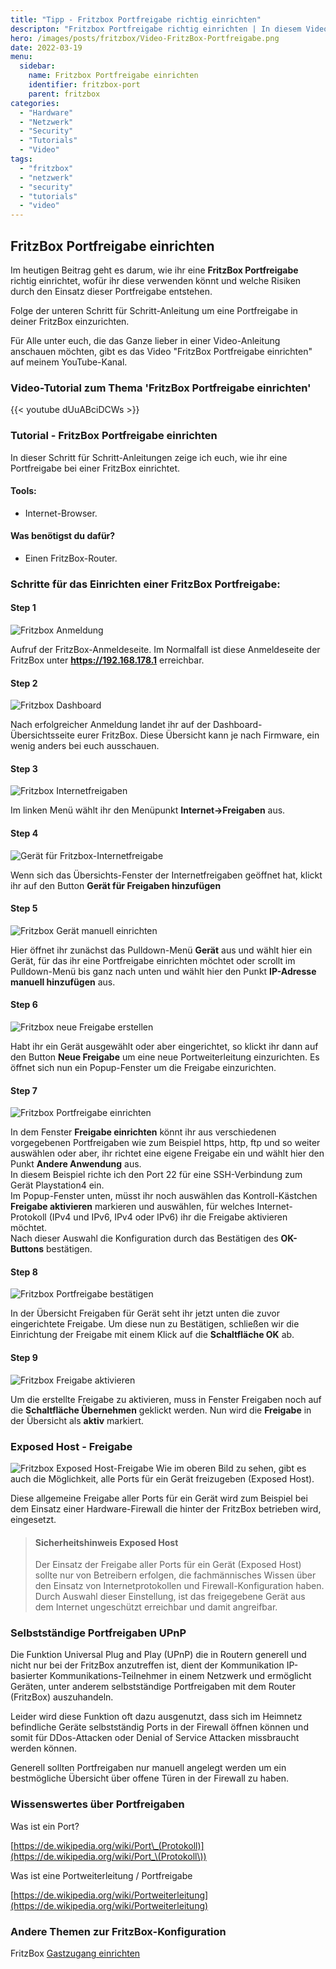 ```yaml
---
title: "Tipp - Fritzbox Portfreigabe richtig einrichten"
descripton: "Fritzbox Portfreigabe richtig einrichten | In diesem Video zeige ich, wie ihr eine Freigabe / Portweiterleitung in der Fritzbox konfiguriert."
hero: /images/posts/fritzbox/Video-FritzBox-Portfreigabe.png
date: 2022-03-19
menu:
  sidebar:
    name: Fritzbox Portfreigabe einrichten
    identifier: fritzbox-port
    parent: fritzbox
categories: 
  - "Hardware"
  - "Netzwerk"
  - "Security"
  - "Tutorials"
  - "Video"
tags: 
  - "fritzbox"
  - "netzwerk"
  - "security"
  - "tutorials"
  - "video"
---
```


## FritzBox Portfreigabe einrichten

Im heutigen Beitrag geht es darum, wie ihr eine **FritzBox Portfreigabe** richtig einrichtet, wofür ihr diese verwenden könnt und welche Risiken durch den Einsatz dieser Portfreigabe entstehen.

Folge der unteren Schritt für Schritt-Anleitung um eine Portfreigabe in deiner FritzBox einzurichten.

Für Alle unter euch, die das Ganze lieber in einer Video-Anleitung anschauen möchten, gibt es das Video "FritzBox Portfreigabe einrichten" auf meinem YouTube-Kanal.

### Video-Tutorial zum Thema 'FritzBox Portfreigabe einrichten'

{{< youtube dUuABciDCWs >}}


### Tutorial - FritzBox Portfreigabe einrichten

In dieser Schritt für Schritt-Anleitungen zeige ich euch, wie ihr eine Portfreigabe bei einer FritzBox einrichtet.

#### Tools:

- Internet-Browser.

#### Was benötigst du dafür?

- Einen FritzBox-Router.

### Schritte für das Einrichten einer FritzBox Portfreigabe:

#### Step 1

![Fritzbox Anmeldung](/images/posts/fritzbox/FritzBox-Anmedlung.jpg)

Aufruf der FritzBox-Anmeldeseite. Im Normalfall ist diese Anmeldeseite der FritzBox unter **https://192.168.178.1** erreichbar.  

#### Step 2

![Fritzbox Dashboard](/images/posts/fritzbox/FritzBox-Dashboard.jpg)

Nach erfolgreicher Anmeldung landet ihr auf der Dashboard-Übersichtsseite eurer FritzBox. Diese Übersicht kann je nach Firmware, ein wenig anders bei euch ausschauen.  

#### Step 3

![Fritzbox Internetfreigaben](/images/posts/fritzbox/FritzBox-Internet-Freigaben.jpg)

Im linken Menü wählt ihr den Menüpunkt **Internet->Freigaben** aus.  

#### Step 4

![Gerät für Fritzbox-Internetfreigabe](/images/posts/fritzbox/FritzBox-Uebersicht-Portfreigaben.jpg)

Wenn sich das Übersichts-Fenster der Internetfreigaben geöffnet hat, klickt ihr auf den Button **Gerät für Freigaben hinzufügen**  

#### Step 5

![Fritzbox Gerät manuell einrichten](/images/posts/fritzbox/FritzBox-Portfreigabe-einrichten-Geraet-auswaehlen.jpg)

Hier öffnet ihr zunächst das Pulldown-Menü **Gerät** aus und wählt hier ein Gerät, für das ihr eine Portfreigabe einrichten möchtet oder scrollt im Pulldown-Menü bis ganz nach unten und wählt hier den Punkt **IP-Adresse manuell hinzufügen** aus.  

#### Step 6

![Fritzbox neue Freigabe erstellen](/images/posts/fritzbox/FritzBox-Portfreigabe-Neue-Freigabe.jpg)

Habt ihr ein Gerät ausgewählt oder aber eingerichtet, so klickt ihr dann auf den Button **Neue Freigabe** um eine neue Portweiterleitung einzurichten. Es öffnet sich nun ein Popup-Fenster um die Freigabe einzurichten.  

#### Step 7

![Fritzbox Portfreigabe einrichten](/images/posts/fritzbox/FritzBox-Portfreigabe-Alternativ-eigenen-Port-freigeben-.jpg)

In dem Fenster **Freigabe einrichten** könnt ihr aus verschiedenen vorgegebenen Portfreigaben wie zum Beispiel https, http, ftp und so weiter auswählen oder aber, ihr richtet eine eigene Freigabe ein und wählt hier den Punkt **Andere Anwendung** aus.  
In diesem Beispiel richte ich den Port 22 für eine SSH-Verbindung zum Gerät Playstation4 ein.  
Im Popup-Fenster unten, müsst ihr noch auswählen das Kontroll-Kästchen **Freigabe aktivieren** markieren und auswählen, für welches Internet-Protokoll (IPv4 und IPv6, IPv4 oder IPv6) ihr die Freigabe aktivieren möchtet.  
Nach dieser Auswahl die Konfiguration durch das Bestätigen des **OK-Buttons** bestätigen.  

#### Step 8

![Fritzbox Portfreigabe bestätigen](/images/posts/fritzbox/FritzBox-Portfreigabe-Eingerichtete-Freigaben-bestaetigen.jpg)

In der Übersicht Freigaben für Gerät seht ihr jetzt unten die zuvor eingerichtete Freigabe. Um diese nun zu Bestätigen, schließen wir die Einrichtung der Freigabe mit einem Klick auf die **Schaltfläche OK** ab.  

#### Step 9

![Fritzbox Freigabe aktivieren](/images/posts/fritzbox/FritzBox-Portfreigabe-Ueberpruefung-der-angelegten-Portfreigaben.jpg)

Um die erstellte Freigabe zu aktivieren, muss in Fenster Freigaben noch auf die **Schaltfläche Übernehmen** geklickt werden. Nun wird die **Freigabe** in der Übersicht als **aktiv** markiert.  

### Exposed Host - Freigabe
![Fritzbox Exposed Host-Freigabe](/images/posts/fritzbox/FritzBox-Portfreigaben-Anmerkung-Portfreigaben.jpg)
Wie im oberen Bild zu sehen, gibt es auch die Möglichkeit, alle Ports für ein Gerät freizugeben (Exposed Host).

Diese allgemeine Freigabe aller Ports für ein Gerät wird zum Beispiel bei dem Einsatz einer Hardware-Firewall die hinter der FritzBox betrieben wird, eingesetzt.

> #### Sicherheitshinweis Exposed Host
>
> Der Einsatz der Freigabe aller Ports für ein Gerät (Exposed Host) sollte nur von Betreibern erfolgen, die fachmännisches Wissen über den Einsatz von Internetprotokollen und Firewall-Konfiguration haben. Durch Auswahl dieser Einstellung, ist das freigegebene Gerät aus dem Internet ungeschützt erreichbar und damit angreifbar.

### Selbstständige Portfreigaben UPnP

Die Funktion Universal Plug and Play (UPnP) die in Routern generell und nicht nur bei der FritzBox anzutreffen ist, dient der Kommunikation IP-basierter Kommunikations-Teilnehmer in einem Netzwerk und ermöglicht Geräten, unter anderem selbstständige Portfreigaben mit dem Router (FritzBox) auszuhandeln.

Leider wird diese Funktion oft dazu ausgenutzt, dass sich im Heimnetz befindliche Geräte selbstständig Ports in der Firewall öffnen können und somit für DDos-Attacken oder Denial of Service Attacken missbraucht werden können.

Generell sollten Portfreigaben nur manuell angelegt werden um ein bestmögliche Übersicht über offene Türen in der Firewall zu haben.

### Wissenswertes über Portfreigaben

Was ist ein Port?

[https://de.wikipedia.org/wiki/Port\_(Protokoll)](https://de.wikipedia.org/wiki/Port_\(Protokoll\))

Was ist eine Portweiterleitung / Portfreigabe

[https://de.wikipedia.org/wiki/Portweiterleitung](https://de.wikipedia.org/wiki/Portweiterleitung)

### Andere Themen zur FritzBox-Konfiguration

FritzBox [Gastzugang einrichten](https://secure-bits.org/fritzbox-gastzugang-einrichten-aktivieren/)
